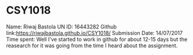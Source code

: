 # CSY1018

Name: Riwaj Bastola
UN ID: 16443282
Github link:https://riwajbastola.github.io/CSY1018/
Submission Date: 14/07/2017
Time spent: Well I've started to work in github for about 12-15 days but the reasearch for it was going from the time I heard about the assignment.

